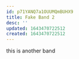 ```yaml
---
id: p71YANQ7a1OUUMQmBUHX9
title: Fake Band 2
desc: ''
updated: 1643470722512
created: 1643470722512
---
```

this is another band
